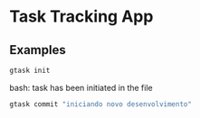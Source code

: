 # Task Tracking App



## Examples
``` bash
gtask init
```
bash: task has been initiated in the file <datetime>

``` bash
gtask commit "iniciando novo desenvolvimento"
```
